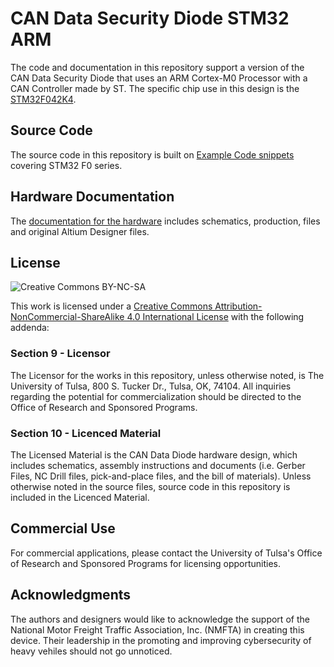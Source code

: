 # CAN Data Security Diode STM32 ARM
The code and documentation in this repository support a version of the CAN Data Security Diode that uses an ARM Cortex-M0 Processor with a CAN Controller made by ST. The specific chip use in this design is the [STM32F042K4](https://www.st.com/content/st_com/en/products/microcontrollers/stm32-32-bit-arm-cortex-mcus/stm32-mainstream-mcus/stm32f0-series/stm32f0x2/stm32f042k4.html).


## Source Code
The source code in this repository is built on [Example Code snippets](https://www.st.com/content/st_com/en/products/embedded-software/mcus-embedded-software/stm32-embedded-software/stm32snippets/stm32snippetsf0.html) covering STM32 F0 series.

## Hardware Documentation
The [documentation for the hardware](docs/README.md) includes schematics, production, files and original Altium Designer files.

## License
![Creative Commons BY-NC-SA](https://i.creativecommons.org/l/by-nc-sa/4.0/88x31.png)

This work is licensed under a [Creative Commons Attribution-NonCommercial-ShareAlike 4.0 International License](http://creativecommons.org/licenses/by-nc-sa/4.0/) with the following addenda:

### Section 9 - Licensor
The Licensor for the works in this repository, unless otherwise noted, is The University of Tulsa, 800 S. Tucker Dr., Tulsa, OK, 74104. All inquiries regarding the potential for commercialization should be directed to the Office of Research and Sponsored Programs. 

### Section 10 - Licenced Material
The Licensed Material is the CAN Data Diode hardware design, which includes schematics, assembly instructions and documents (i.e. Gerber Files, NC Drill files, pick-and-place files, and the bill of materials). Unless otherwise noted in the source files, source code in this repository is included in the Licenced Material.

## Commercial Use
For commercial applications, please contact the University of Tulsa's Office of Research and Sponsored Programs for licensing opportunities.

## Acknowledgments
The authors and designers would like to acknowledge the support of the National Motor Freight Traffic Association, Inc. (NMFTA) in creating this device. Their leadership in the promoting and improving cybersecurity of heavy vehiles should not go unnoticed. 
